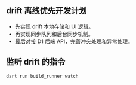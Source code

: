 ## drift 离线优先开发计划

- 先实现 drift 本地存储和 UI 逻辑。
- 再实现同步队列和后台同步机制。
- 最后对接 D1 后端 API，完善冲突处理和异常处理。

## 监听 drift 的指令

```bash
dart run build_runner watch
```
